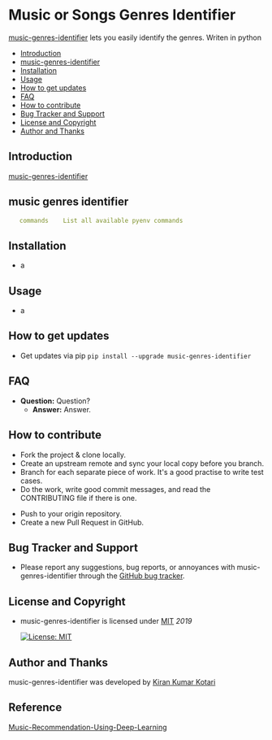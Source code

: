 # Music or Songs Genres Identifier

[music-genres-identifier][1] lets you easily identify the genres. Writen in python

- [Introduction](#introduction)
- [music-genres-identifier](#music-genres-identifier)
- [Installation](#installation)
- [Usage](#usage)
- [How to get updates](#how-to-get-updates)
- [FAQ](#faq)
- [How to contribute](#how-to-contribute)
- [Bug Tracker and Support](#bug-tracker-and-support)
- [License and Copyright](#license-and-copyright)
- [Author and Thanks](#author-and-thanks)

## Introduction

[music-genres-identifier][1]

## music genres identifier

```yml
   commands    List all available pyenv commands
```

## Installation

- a

## Usage

- a

## How to get updates

- Get updates via pip `pip install --upgrade music-genres-identifier`

## FAQ

- **Question:** Question?
  - **Answer:** Answer.

## How to contribute

- Fork the project & clone locally.
- Create an upstream remote and sync your local copy before you branch.
- Branch for each separate piece of work. It's a good practise to write test cases.
- Do the work, write good commit messages, and read the CONTRIBUTING file if there is one.
<!-- - Test the changes by running `tests\test_install.bat` and `tests\test_uninstall.bat` -->
- Push to your origin repository.
- Create a new Pull Request in GitHub.

## Bug Tracker and Support

- Please report any suggestions, bug reports, or annoyances with music-genres-identifier through the [GitHub bug tracker](https://github.com/get-dataxy/music-genres-identifier/issues).

## License and Copyright

- music-genres-identifier is licensed under [MIT](http://opensource.org/licenses/mit-license.php) *2019*

   [![License: MIT](https://img.shields.io/badge/License-MIT-yellow.svg)](https://opensource.org/licenses/MIT)

## Author and Thanks

music-genres-identifier was developed by [Kiran Kumar Kotari](https://github.com/kirankotari)

## Reference

[Music-Recommendation-Using-Deep-Learning](2)

[1]: https://github.com/get-dataxy/music-genres-identifier
[2]: https://github.com/VikramShenoy97/Music-Recommendation-Using-Deep-Learning